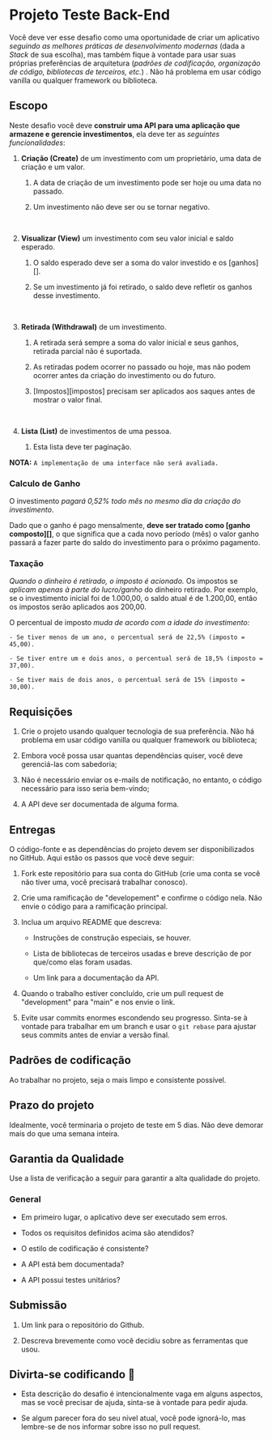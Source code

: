 # Projeto Teste Back-End 

Você deve ver esse desafio como uma oportunidade de criar um aplicativo *seguindo as melhores práticas de desenvolvimento modernas* (dada a *Stack* de sua escolha), mas também fique à vontade para usar suas próprias preferências de arquitetura (*padrões de codificação, organização de código, bibliotecas de terceiros, etc.*) . Não há problema em usar código vanilla ou qualquer framework ou biblioteca.

## Escopo

Neste desafio você deve **construir uma API para uma aplicação que armazene e gerencie investimentos**, ela deve ter as *seguintes funcionalidades*:

1. __Criação (Create)__ de um investimento com um proprietário, uma data de criação e um valor.

    1. A data de criação de um investimento pode ser hoje ou uma data no passado.

    2. Um investimento não deve ser ou se tornar negativo.

<br/>

2. __Visualizar (View)__ um investimento com seu valor inicial e saldo esperado.

    1. O saldo esperado deve ser a soma do valor investido e os [ganhos][].

    2. Se um investimento já foi retirado, o saldo deve refletir os ganhos desse investimento.

<br/>

3. __Retirada (Withdrawal)__ de um investimento.

    1. A retirada será sempre a soma do valor inicial e seus ganhos, retirada parcial não é suportada.

    2. As retiradas podem ocorrer no passado ou hoje, mas não podem ocorrer antes da criação do investimento ou do futuro.

    3. [Impostos][impostos] precisam ser aplicados aos saques antes de mostrar o valor final.

<br/>

4. __Lista (List)__ de investimentos de uma pessoa.

    1. Esta lista deve ter paginação.

__NOTA:__ `A implementação de uma interface não será avaliada.`

### Calculo de Ganho

O investimento *pagará 0,52% todo mês no mesmo dia da criação do investimento*.

Dado que o ganho é pago mensalmente, **deve ser tratado como [ganho composto][]**, o que significa que a cada novo período (mês) o valor ganho passará a fazer parte do saldo do investimento para o próximo pagamento.

### Taxação

*Quando o dinheiro é retirado, o imposto é acionado.* Os impostos se *aplicam apenas à parte do lucro/ganho* do dinheiro retirado. Por exemplo, se o investimento inicial foi de 1.000,00, o saldo atual é de 1.200,00, então os impostos serão aplicados aos 200,00.

O percentual de imposto *muda de acordo com a idade do investimento:*

    - Se tiver menos de um ano, o percentual será de 22,5% (imposto = 45,00).

    - Se tiver entre um e dois anos, o percentual será de 18,5% (imposto = 37,00).
    
    - Se tiver mais de dois anos, o percentual será de 15% (imposto = 30,00).

## Requisições

1. Crie o projeto usando qualquer tecnologia de sua preferência. Não há problema em usar código vanilla ou qualquer framework ou biblioteca;

2. Embora você possa usar quantas dependências quiser, você deve gerenciá-las com sabedoria;

3. Não é necessário enviar os e-mails de notificação, no entanto, o código necessário para isso seria bem-vindo;

4. A API deve ser documentada de alguma forma.

## Entregas

O código-fonte e as dependências do projeto devem ser disponibilizados no GitHub. Aqui estão os passos que você deve seguir:

1. Fork este repositório para sua conta do GitHub (crie uma conta se você não tiver uma, você precisará trabalhar conosco).

2. Crie uma ramificação de "developement" e confirme o código nela. Não envie o código para a ramificação principal.

3. Inclua um arquivo README que descreva:
    
    - Instruções de construção especiais, se houver.

    - Lista de bibliotecas de terceiros usadas e breve descrição de por que/como elas foram usadas.
    
    - Um link para a documentação da API.

4. Quando o trabalho estiver concluído, crie um pull request de "development" para "main" e nos envie o link.

5. Evite usar commits enormes escondendo seu progresso. Sinta-se à vontade para trabalhar em um branch e usar o `git rebase` para ajustar seus commits antes de enviar a versão final.

## Padrões de codificação

Ao trabalhar no projeto, seja o mais limpo e consistente possível.

## Prazo do projeto

Idealmente, você terminaria o projeto de teste em 5 dias. Não deve demorar mais do que uma semana inteira.

## Garantia da Qualidade

Use a lista de verificação a seguir para garantir a alta qualidade do projeto.

### General

- Em primeiro lugar, o aplicativo deve ser executado sem erros.

- Todos os requisitos definidos acima são atendidos?

- O estilo de codificação é consistente?

- A API está bem documentada?

- A API possui testes unitários?

## Submissão

1. Um link para o repositório do Github.

2. Descreva brevemente como você decidiu sobre as ferramentas que usou.

## Divirta-se codificando 🤘

- Esta descrição do desafio é intencionalmente vaga em alguns aspectos, mas se você precisar de ajuda, sinta-se à vontade para pedir ajuda.

- Se algum parecer fora do seu nível atual, você pode ignorá-lo, mas lembre-se de nos informar sobre isso no pull request.
